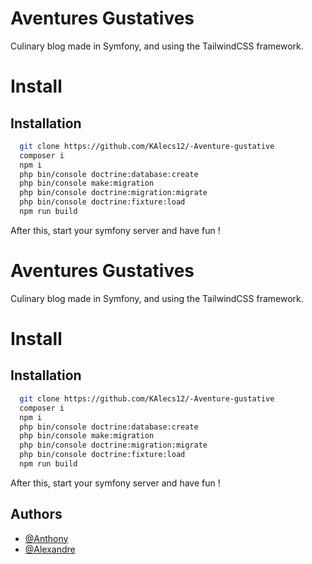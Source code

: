 # Aventures Gustatives

Culinary blog made in Symfony, and using the TailwindCSS framework.

# Install


## Installation

```bash
  git clone https://github.com/KAlecs12/-Aventure-gustative
  composer i
  npm i
  php bin/console doctrine:database:create
  php bin/console make:migration
  php bin/console doctrine:migration:migrate
  php bin/console doctrine:fixture:load
  npm run build
```

After this, start your symfony server and have fun !


# Aventures Gustatives

Culinary blog made in Symfony, and using the TailwindCSS framework.

# Install


## Installation

```bash
  git clone https://github.com/KAlecs12/-Aventure-gustative
  composer i
  npm i
  php bin/console doctrine:database:create
  php bin/console make:migration
  php bin/console doctrine:migration:migrate
  php bin/console doctrine:fixture:load
  npm run build
```

After this, start your symfony server and have fun !


## Authors

- [@Anthony](https://www.github.com/SwartZCoding)
- [@Alexandre](https://www.github.com/KAlecs12)
